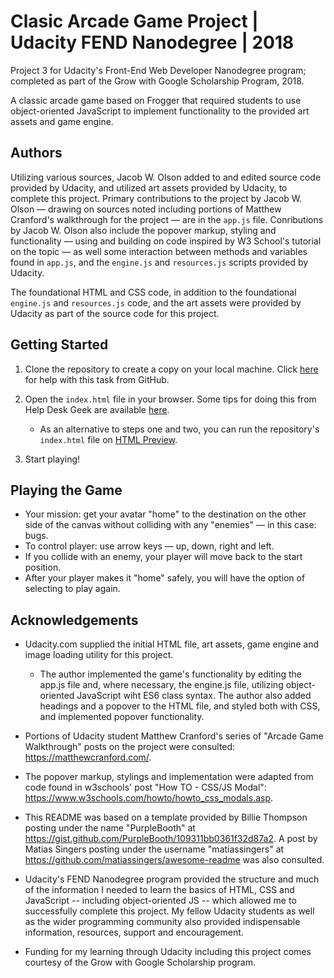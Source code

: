 # Clasic Arcade Game Project | Udacity FEND Nanodegree | 2018
Project 3 for Udacity's Front-End Web Developer Nanodegree program; completed as part of the Grow with Google Scholarship Program, 2018.

A classic arcade game based on Frogger that required students to use object-oriented JavaScript to implement functionality to the provided art assets and game engine.

## Authors

Utilizing various sources, Jacob W. Olson added to and edited source code provided by Udacity, and utilized art assets provided by Udacity, to complete this project. Primary contributions to the project by Jacob W. Olson — drawing on sources noted including portions of Matthew Cranford's walkthrough for the project — are in the `app.js` file. Conributions by Jacob W. Olson also include the popover markup, styling and functionality — using and building on code inspired by W3 School's tutorial on the topic — as well some interaction between methods and variables found in `app.js`, and the `engine.js` and `resources.js` scripts provided by Udacity.

The foundational HTML and CSS code, in addition to the foundational `engine.js` and `resources.js` code, and the art assets were provided by Udacity as part of the source code for this project.

## Getting Started

1. Clone the repository to create a copy on your local machine. Click [here](https://help.github.com/articles/cloning-a-repository/ "GitHub Help — Clone a Repository") for help with this task from GitHub.

2. Open the `index.html` file in your browser. Some tips for doing this from Help Desk Geek are available [here](https://helpdeskgeek.com/how-to/open-an-html-file-in-google-chrome/ ).

    * As an alternative to steps one and two, you can run the repository's `index.html` file on [HTML Preview](http://htmlpreview.github.io/?https://github.com/jacobwolson/memory_game_project--udacity_fend_nanodegree--grow_with_google_scholarship_program--2018/blob/master/index.html).

3. Start playing!

## Playing the Game

* Your mission: get your avatar "home" to the destination on the other side of the canvas without colliding with any "enemies" — in this case: bugs.
* To control player: use arrow keys — up, down, right and left.
* If you collide with an enemy, your player will move back to the start position.
* After your player makes it "home" safely, you will have the option of selecting to play again.

## Acknowledgements

* Udacity.com supplied the initial HTML file, art assets, game engine and image loading utility for this project.

   * The author implemented the game's functionality by editing the app.js file and, where necessary, the engine.js file, utilizing object-oriented JavaScript wiht ES6 class syntax. The author also added headings and a popover to the HTML file, and styled both with CSS, and implemented popover functionality.

* Portions of Udacity student Matthew Cranford's series of "Arcade Game Walkthrough" posts on the project were consulted: https://matthewcranford.com/.

* The popover markup, stylings and implementation were adapted from code found in w3schools' post "How TO - CSS/JS Modal": https://www.w3schools.com/howto/howto_css_modals.asp.

* This README was based on a template provided by Billie Thompson posting under the name "PurpleBooth" at https://gist.github.com/PurpleBooth/109311bb0361f32d87a2. A post by Matias Singers posting under the username "matiassingers" at https://github.com/matiassingers/awesome-readme was also consulted.

* Udacity's FEND Nanodegree program provided the structure and much of the information I needed to learn the basics of HTML, CSS and JavaScript -- including object-oriented JS -- which allowed me to successfully complete this project. My fellow Udacity students as well as the wider programming community also provided indispensable information, resources, support and encouragement.

* Funding for my learning through Udacity including this project comes courtesy of the Grow with Google Scholarship program.
